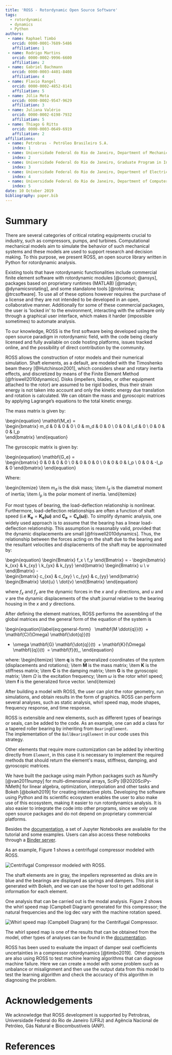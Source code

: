 ```yaml
---
title: 'ROSS - Rotordynamic Open Source Software'
tags:
  - rotordynamic
  - dynamics
  - Python
authors:
 - name: Raphael Timbó
   orcid: 0000-0001-7689-5486
   affiliation: 1
 - name: Rodrigo Martins
   orcid: 0000-0002-9996-6600
   affiliation: 2
 - name: Gabriel Bachmann
   orcid: 0000-0003-4401-8408
   affiliation: 4
 - name: Flavio Rangel
   orcid: 0000-0002-4852-8141
   affiliation: 5
 - name: Júlia Mota
   orcid: 0000-0002-9547-9629
   affiliation: 3   
 - name: Juliana Valério
   orcid: 0000-0002-6198-7932
   affiliation: 5
 - name: Thiago G Ritto
   orcid: 0000-0003-0649-6919
   affiliation: 2
affiliations:
 - name: Petrobras - Petróleo Brasileiro S.A.
   index: 1
 - name: Universidade Federal do Rio de Janeiro, Department of Mechanical Engineering, Rio de Janeiro, Brazil
   index: 2
 - name: Universidade Federal do Rio de Janeiro, Graduate Program in Informatics, Rio de Janeiro, Brazil
   index: 3
 - name: Universidade Federal do Rio de Janeiro, Department of Electrical Engineering, Rio de Janeiro, Brazil
   index: 4
 - name: Universidade Federal do Rio de Janeiro, Department of Computer Science, Rio de Janeiro, Brazil
   index: 5
date: 10 October 2019
bibliography: paper.bib
---
```


# Summary

There are several categories of critical rotating equipments crucial to industry, such as compressors, pumps, and turbines. Computational mechanical models aim to simulate the behavior of such mechanical systems and these models are used to support research and decision making. To this purpose, we present ROSS, an open source library written in Python for rotordynamic analysis.

Existing tools that have rotordynamic functionalities include commercial finite element software with rotordynamic modules [@comsol; @ansys], packages based on proprietary runtimes (MATLAB) [@madyn; @dynamicsrotating], and some standalone tools [@rotorinsa; @trcsoftware]. To use all of these options however requires the purchase of a license and they are not intended to be developed in an open, collaborative manner. Additionally for some of these commercial packages, the user is 'locked in' to the environment, interacting with the software only through a graphical user interface, which makes it harder (impossible sometimes) to automate analysis.

To our knowledge, ROSS is the first software being developed using the open source paradigm in rotordynamic field, with the code being clearly licensed and fully available on code hosting platforms, issues tracked online, and the possibility of direct contribution by the community.

ROSS allows the construction of rotor models and their numerical simulation. Shaft elements, as a default, are modeled with the Timoshenko beam theory [@Hutchinson2001], which considers shear and rotary inertia effects, and discretized by means of the Finite Element Method [@friswell2010dynamics]. Disks (impellers, blades, or other equipment attached to the rotor) are assumed to be rigid bodies, thus their strain energy is not taken into account and only the kinetic energy due translation and rotation is calculated. We can obtain the mass and gyroscopic matrices by applying Lagrange’s equations to the total kinetic energy.

The mass matrix is given by:

\begin{equation}
\mathbf{M_e} =  
  \begin{bmatrix}
    m_d & 0 & 0 & 0 \\
    0 & m_d & 0 & 0 \\
    0 & 0 & I_d & 0 \\
    0 & 0 & 0 & I_p  
  \end{bmatrix}
\end{equation}

The gyroscopic matrix is given by:

\begin{equation}
  \mathbf{G_e} =  
  \begin{bmatrix}
    0 & 0 & 0 & 0 \\
    0 & 0 & 0 & 0 \\
    0 & 0 & 0 & I_p \\
    0 & 0 & -I_p & 0
  \end{bmatrix}
\end{equation}

Where:

\begin{itemize}
  \item $m_d$ is the disk mass;
  \item $I_d$ is the diametral moment of inertia;
  \item $I_p$ is the polar moment of inertia.
\end{itemize}

For most types of bearing, the load-deflection relationship is nonlinear. Furthermore, load-deflection relationships are
often a function of shaft speed (i.e $\mathbf{K_e} = \mathbf{K_e(\omega)}$ and $\mathbf{C_e} = \mathbf{C_e(\omega)}$).
To simplify dynamic analysis, one widely used approach is to assume that the bearing has a linear load-deflection relationship.
This assumption is reasonably valid, provided that the dynamic displacements are small [@friswell2010dynamics].
Thus, the relationship between the forces acting on the shaft due to the bearing and the resultant velocities and
displacements of the shaft may be approximated by:

\begin{equation}
    \begin{Bmatrix}
    f_x \\ f_y
    \end{Bmatrix} = -
    \begin{bmatrix}
    k_{xx} & k_{xy} \\ k_{yx} & k_{yy}
    \end{bmatrix}
    \begin{Bmatrix}
    u \\ v
    \end{Bmatrix} -  
    \begin{bmatrix}
    c_{xx} & c_{xy} \\ c_{yx} & c_{yy}
    \end{bmatrix}
    \begin{Bmatrix}
    \dot{u} \\ \dot{v}
    \end{Bmatrix}
\end{equation}

where $f_x$ and $f_y$ are the dynamic forces in the $x$ and $y$ directions, and $u$ and $v$ are the dynamic displacements
of the shaft journal relative to the bearing housing in the $x$ and $y$ directions.

After defining the element matrices, ROSS performs the assembling of the global matrices and the general form of the
equation of the system is

\begin{equation}\label{eq:general-form}
   \mathbf{M \ddot{q}}(t)
  + \mathbf{C}(\Omega) \mathbf{\dot{q}}(t)
  + \omega \mathbf{G} \mathbf{\dot{q}}(t)
  + \mathbf{K}(\Omega) \mathbf{{q}}(t)
  = \mathbf{f}(t)\,,
\end{equation}

where:
\begin{itemize}
  \item $\textbf{q}$ is the generalized coordinates of the system (displacements and rotations);
  \item $\mathbf{M}$ is the mass matrix;
  \item $\mathbf{K}$ is the stiffness matrix;
  \item $\mathbf{C}$ is the damping matrix;
  \item $\mathbf{G}$ is the gyroscopic matrix;
  \item $\Omega$ is the excitation frequency;
  \item $\omega$ is the rotor whirl speed;
  \item $\mathbf{f}$ is the generalized force vector.
\end{itemize}

After building a model with ROSS, the user can plot the rotor geometry,
run simulations, and obtain results in the form of graphics. ROSS can perform several analyses, such as static analysis,
whirl speed map, mode shapes, frequency response, and time response.

ROSS is extensible and new elements, such as different types of bearings or seals, can be added to the code. As an
example, one can add a class for a tapered roller bearing by inheriting from `BearingElement`. The implementation of
the `BallBearingElement` in our code uses this strategy.

Other elements that require more customization can be added by inheriting directly from `Element`, in this case it is
necessary to implement the required methods that should return the element's mass, stiffness, damping, and gyroscopic
matrices.

We have built the package using main Python packages such as NumPy [@van2011numpy] for multi-dimensional arrays,
SciPy [@2020SciPy-NMeth] for linear algebra, optimization, interpolation and other tasks and Bokeh [@bokeh2019] for creating interactive plots.
Developing the software using Python and its scientific ecosystem enables the user to also make use of this ecosystem,
making it easier to run rotordynamics analysis. It is also easier to integrate the code into other programs, since we
only use open source packages and do not depend on proprietary commercial platforms.

Besides the [documentation](https://ross-rotordynamics.github.io/ross-website/), a set of Jupyter Notebooks
are available for the tutorial and some examples. Users can also access these notebooks through a [Binder server](https://mybinder.org/v2/gh/ross-rotordynamics/ross/main).

As an example, Figure 1 shows a centrifugal compressor modeled with ROSS.

![Centrifugal Compressor modeled with ROSS.](rotor_plot.png)

The shaft elements are in gray,
the impellers represented as disks are in blue and the bearings are displayed as springs and dampers. This plot is generated with Bokeh,
and we can use the hover tool to get additional information for each element.

One analysis that can be carried out is the modal analysis. Figure 2 shows the whirl speed map (Campbell Diagram)
generated for this compressor; the natural frequencies and the log dec vary with the machine rotation speed.

![Whirl speed map (Campbell Diagram) for the Centrifugal Compressor.](campbell.png)

The whirl speed map is one of the results that can be obtained from the model, other types of analyses can be found
in the [documentation](https://ross-rotordynamics.github.io/ross-website/).

ROSS has been used to evaluate the impact of damper seal coefficients uncertainties in a compressor rotordynamics [@timbo2019]. 
Other projects are also using ROSS to test machine learning algorithms that can diagnose machine failure. Here we can create
a model with some problem such as unbalance or misalignment and then use the output data from this model to test the learning
algorithm and check the accuracy of this algorithm in diagnosing the problem.

# Acknowledgements

We acknowledge that ROSS development is supported by Petrobras, Universidade Federal do Rio de Janeiro (UFRJ) and
Agência Nacional de Petróleo, Gás Natural e Biocombustíveis (ANP).

# References
